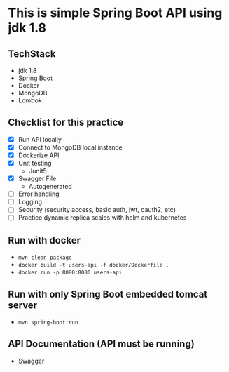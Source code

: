 # This is simple Spring Boot API using jdk 1.8

## TechStack
- jdk 1.8
- Spring Boot
- Docker
- MongoDB
- Lombok

## Checklist for this practice

- [x] Run API locally
- [x] Connect to MongoDB local instance
- [x] Dockerize API
- [x] Unit testing
  - Junit5
- [x] Swagger File
  - Autogenerated
- [ ] Error handling
- [ ] Logging
- [ ] Security (security access, basic auth, jwt, oauth2, etc)
- [ ] Practice dynamic replica scales with helm and kubernetes

## Run with docker
- `mvn clean package`
- `docker build -t users-api -f docker/Dockerfile .`
- `docker run -p 8080:8080 users-api`

## Run with only Spring Boot embedded tomcat server
- `mvn spring-boot:run `

## API Documentation (API must be running)
- [Swagger](http://localhost:8080/swagger-ui/index.html)